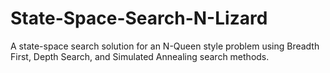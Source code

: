 # State-Space-Search-N-Lizard
A state-space search solution for an N-Queen style problem using Breadth First, Depth Search, and Simulated Annealing search methods.
